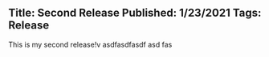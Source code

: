 Title: Second Release
Published: 1/23/2021
Tags: Release
---
This is my second release!v asdfasdfasdf asd fas